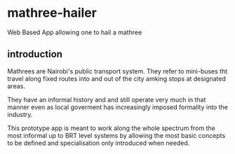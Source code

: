# mathree-hailer

Web Based App allowing one to hail a mathree

## introduction

Mathrees are Nairobi's public transport system. They refer to mini-buses tht travel along fixed routes into and out of the city amking stops at designated areas.

They have an informal history and and still operate very much in that manner even as local goverment has increasingly imposed formality into the industry. 

This prototype app is meant to work along the whole spectrum from the most informal up to BRT level systems by allowing the most basic concepts to be defined and specialisation only introduced when needed.



